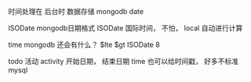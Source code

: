 时间处理在 后台时
数据存储 mongodb  date 

ISODate mongodb日期格式
ISODate 国际时间， 不怕，
local 自动进行计算


time  mongodb 还会有什么？
$lte $gt 
ISODate  8 

todo 活动 activity  开始日期， 结束日期 time 
也可以给时间戳， 好多不标准 mysql  
